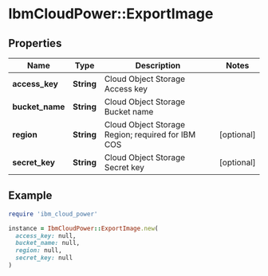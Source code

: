 # IbmCloudPower::ExportImage

## Properties

| Name | Type | Description | Notes |
| ---- | ---- | ----------- | ----- |
| **access_key** | **String** | Cloud Object Storage Access key |  |
| **bucket_name** | **String** | Cloud Object Storage Bucket name |  |
| **region** | **String** | Cloud Object Storage Region; required for IBM COS | [optional] |
| **secret_key** | **String** | Cloud Object Storage Secret key | [optional] |

## Example

```ruby
require 'ibm_cloud_power'

instance = IbmCloudPower::ExportImage.new(
  access_key: null,
  bucket_name: null,
  region: null,
  secret_key: null
)
```


